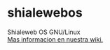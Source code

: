 # shialewebos
Shialeweb OS GNU/Linux 
<br>
<a href="[https://shialeweb.com](https://github.com/shialeweb/shialewebos/wiki](https://github.com/shialeweb/shialewebos/wiki)"> Mas informacion en nuestra wiki. </a> 
